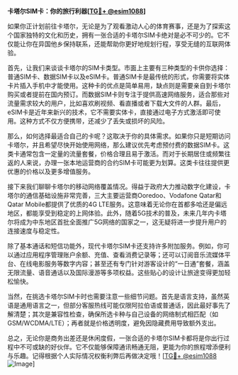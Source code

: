 **卡塔尔SIM卡：你的旅行利器[[TG💪+ @esim1088](https://t.me/s/esim1088)]**

如果你正计划前往卡塔尔，无论是为了观看激动人心的体育赛事，还是为了探索这个国家独特的文化和历史，拥有一张合适的卡塔尔SIM卡绝对是必不可少的。它不仅能让你在异国他乡保持联系，还能帮助你更好地规划行程，享受无缝的互联网体验。

首先，让我们来谈谈卡塔尔的SIM卡类型。市面上主要有三种类型的卡供你选择：普通SIM卡、数据SIM卡以及eSIM卡。普通SIM卡是最传统的形式，你需要将实体卡片插入手机中才能使用。这种卡的优点是简单易用，缺点则是需要亲自到卡塔尔购买或者提前在国内预订。而数据SIM卡则专注于提供高速网络服务，适合那些对流量需求较大的用户，比如喜欢刷视频、看直播或者下载大文件的人群。最后，eSIM卡是近年来新兴的技术，它不需要实体卡，直接通过电子方式激活即可使用。这种方式不仅方便携带，还减少了丢失或损坏的风险。

那么，如何选择最适合自己的卡呢？这取决于你的具体需求。如果你只是短期访问卡塔尔，并且希望尽快开始使用网络，那么建议优先考虑预付费的数据SIM卡。这类卡通常包含一定量的流量套餐，价格合理且易于激活。而对于长期居住或频繁往返的人来说，办理一张本地运营商的合约SIM卡可能更为划算。这类卡往往提供更优惠的价格以及更多增值服务。

接下来我们聊聊卡塔尔的移动网络覆盖情况。得益于政府大力推动数字化建设，卡塔尔的通信基础设施非常完善，三大主要运营商Ooredoo、Vodafone Qatar和Qatar Mobile都提供了优质的4G LTE服务。这意味着无论你在首都多哈还是偏远地区，都能享受到稳定的上网体验。此外，随着5G技术的普及，未来几年内卡塔尔将成为中东地区首批全面推广5G网络的国家之一，这无疑将进一步提升用户的连接速度与稳定性。

除了基本通话和短信功能外，现代卡塔尔SIM卡还支持许多附加服务。例如，你可以通过应用程序管理账户余额、充值、查看消费记录等；还可以订阅音乐流媒体平台、在线电影服务等数字内容；甚至还有专门针对游客设计的“一日通”套餐，涵盖无限流量、语音通话以及国际漫游等多项权益。这些贴心的设计让旅途变得更加轻松愉快。

当然，在挑选卡塔尔SIM卡时也需要注意一些细节问题。首先是语言支持，虽然英语是通用语言之一，但部分客服热线可能仅限阿拉伯语或普通话，因此最好事先了解清楚；其次是兼容性检查，确保所选卡种与自己设备的网络制式相匹配（如GSM/WCDMA/LTE）；再者就是价格透明度，避免因隐藏费用导致额外支出。

总之，无论你是商务出差还是休闲度假，一张合适的卡塔尔SIM卡都将是你出行过程中不可或缺的好伙伴。它不仅能够保障通讯畅通无阻，更能为你的旅程增添便利与乐趣。记得根据个人实际情况权衡利弊后再做决定哦！[[TG💪+ @esim1088](https://t.me/s/esim1088) ![Image](https://i.postimg.cc/4NQfJmqS/Snipaste-2025-05-13-00-14-12.png)]